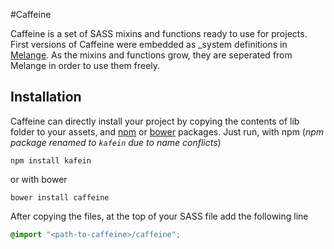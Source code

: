 #Caffeine

Caffeine is a set of SASS mixins and functions ready to use for projects. First versions of Caffeine were embedded as \_system definitions in [Melange](http://melange.io). As the mixins and functions grow, they are seperated from Melange in order to use them freely.

## Installation
Caffeine can directly install your project by copying the contents of lib folder to your assets, and [npm](https://www.npmjs.org/) or [bower](http://bower.io) packages. Just run,
with npm (_npm package renamed to `kafein` due to name conflicts_)

```
npm install kafein
```

or with bower

```
bower install caffeine
```

After copying the files, at the top of your SASS file add the following line
```SCSS
@import "<path-to-caffeine>/caffeine";
```